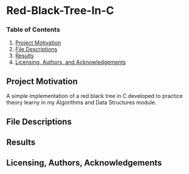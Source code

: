 
# Red-Black-Tree-In-C
### Table of Contents

1. [Project Motivation](#motivation)
2. [File Descriptions](#files)
3. [Results](#results)
4. [Licensing, Authors, and Acknowledgements](#licensing)

## Project Motivation<a name="motivation"></a>
A simple implementation of a red black tree in C developed to practice theory learny in my Algorithms and Data Structures module.

## File Descriptions <a name="files"></a>

## Results<a name="results"></a>

## Licensing, Authors, Acknowledgements<a name="licensing"></a>
